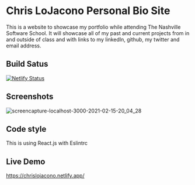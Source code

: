 # Chris LoJacono Personal Bio Site

This is a website to showcase my portfolio while attending The Nashville Software School. It will showcase all of my past and current projects from in and outside of class and with links to my linkedIn, github, my twitter and email address.

## Build Satus
[![Netlify Status](https://api.netlify.com/api/v1/badges/d118eb12-3ea6-46ba-8f99-9cdd83a167e4/deploy-status)](https://app.netlify.com/sites/chrislojaconosite/deploys)

## Screenshots
![screencapture-localhost-3000-2021-02-15-20_04_28](https://user-images.githubusercontent.com/66916708/108009793-0ea90680-6fc9-11eb-8113-1c59dbe805ee.png)

## Code style
This is using React.js with Eslintrc

## Live Demo
https://chrislojacono.netlify.app/
